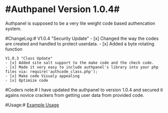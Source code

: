 #Authpanel Version 1.0.4#
=========

Authpanel is supposed to be a very lite weight code based authencation system.


#ChangeLog:#
	V1.0.4 "Security Update"
	- [x] Changed the way the codes are created and handled to protect userdata.
	- [x] Added a byte rotating function 
	
	V1.0.3 "Class Update"
	- [x] Added site salt support to the make code and the check code.
	- [x] Made it very easy to include authpanel's library into your php files via: require('authcode_class.php');
	- [x] Make code Visualy appealing
	- [x] Optimize code


#Coders note:#
	I have updated the authpanel to version 1.0.4 and secured it agains novice crackers from getting user data from provided code.



#Usage:#
[Example Usage](https://gist.github.com/Immortal-/5ce777f0d7d80186c750)

	

